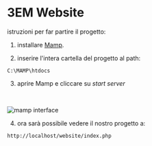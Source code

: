 
# 3EM Website

istruzioni per far partire il progetto:

1. installare [Mamp](https://www.mamp.info/en/mamp).

1. inserire l'intera cartella del progetto al path:
```
C:\MAMP\htdocs
```

3. aprire Mamp e cliccare su *start server*
<br>

![mamp interface](https://eshop.macsales.com/blog/wp-content/uploads/2018/02/Screenshot-0426.png)

4. ora sarà possibile vedere il nostro progetto a:
```
http://localhost/website/index.php
```
